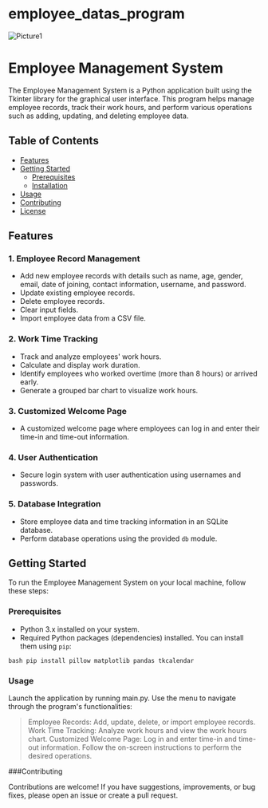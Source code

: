 # employee_datas_program
 
![Picture1](https://github.com/ajithcap/project/assets/104433561/3e11604a-94ab-4398-9494-a1b9c7108e88)

# Employee Management System

The Employee Management System is a Python application built using the Tkinter library for the graphical user interface. This program helps manage employee records, track their work hours, and perform various operations such as adding, updating, and deleting employee data.

## Table of Contents

- [Features](#features)
- [Getting Started](#getting-started)
  - [Prerequisites](#prerequisites)
  - [Installation](#installation)
- [Usage](#usage)
- [Contributing](#contributing)
- [License](#license)

## Features

### 1. Employee Record Management

- Add new employee records with details such as name, age, gender, email, date of joining, contact information, username, and password.
- Update existing employee records.
- Delete employee records.
- Clear input fields.
- Import employee data from a CSV file.

### 2. Work Time Tracking

- Track and analyze employees' work hours.
- Calculate and display work duration.
- Identify employees who worked overtime (more than 8 hours) or arrived early.
- Generate a grouped bar chart to visualize work hours.

### 3. Customized Welcome Page

- A customized welcome page where employees can log in and enter their time-in and time-out information.

### 4. User Authentication

- Secure login system with user authentication using usernames and passwords.

### 5. Database Integration

- Store employee data and time tracking information in an SQLite database.
- Perform database operations using the provided `db` module.

## Getting Started

To run the Employee Management System on your local machine, follow these steps:

### Prerequisites

- Python 3.x installed on your system.
- Required Python packages (dependencies) installed. You can install them using `pip`:

```bash pip install pillow matplotlib pandas tkcalendar```
### Usage

Launch the application by running main.py.
Use the menu to navigate through the program's functionalities:
> Employee Records: Add, update, delete, or import employee records.
> Work Time Tracking: Analyze work hours and view the work hours chart.
> Customized Welcome Page: Log in and enter time-in and time-out information.
Follow the on-screen instructions to perform the desired operations.

###Contributing

Contributions are welcome! If you have suggestions, improvements, or bug fixes, please open an issue or create a pull request.
